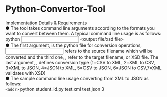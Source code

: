 # Python-Convertor-Tool

Implementation Details & Requirements <br>
● The tool takes command line arguments according to the formats you want to convert
between them. A typical command line usage is as follows: <br>
python <filename> <input file> <output file/xsd file> <type> <br>
● The first argument, <filename> is the python file for conversion operations, <input
file> refers to the source filename which will be converted and the third one,
<output file>, refer to the target filename, or XSD file. The last argument,
<type>, defines conversion type (1=CSV to XML, 2=XML to CSV, 3=XML to JSON,
4=JSON to XML, 5=CSV to JSON, 6=JSON to CSV,7=XML validates with XSD) <br>
● The sample command line usage converting from XML to JSON as follows: <br>
`<addr>` python student_id.py test.xml test.json 3 <br>

